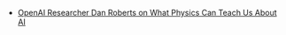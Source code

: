 - [OpenAI Researcher Dan Roberts on What Physics Can Teach Us About AI](https://youtu.be/XJsHIoIDhPY)
